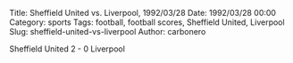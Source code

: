 Title: Sheffield United vs. Liverpool, 1992/03/28
Date: 1992/03/28 00:00
Category: sports
Tags: football, football scores, Sheffield United, Liverpool
Slug: sheffield-united-vs-liverpool
Author: carbonero


Sheffield United 2 - 0 Liverpool
